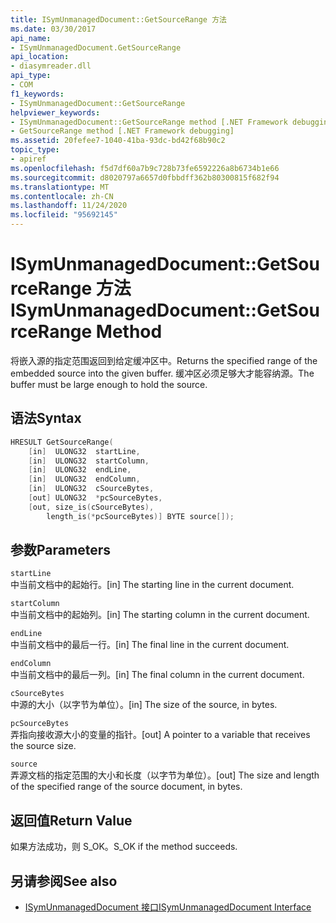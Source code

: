 ```yaml
---
title: ISymUnmanagedDocument::GetSourceRange 方法
ms.date: 03/30/2017
api_name:
- ISymUnmanagedDocument.GetSourceRange
api_location:
- diasymreader.dll
api_type:
- COM
f1_keywords:
- ISymUnmanagedDocument::GetSourceRange
helpviewer_keywords:
- ISymUnmanagedDocument::GetSourceRange method [.NET Framework debugging]
- GetSourceRange method [.NET Framework debugging]
ms.assetid: 20fefee7-1040-41ba-93dc-bd42f68b90c2
topic_type:
- apiref
ms.openlocfilehash: f5d7df60a7b9c728b73fe6592226a8b6734b1e66
ms.sourcegitcommit: d8020797a6657d0fbbdff362b80300815f682f94
ms.translationtype: MT
ms.contentlocale: zh-CN
ms.lasthandoff: 11/24/2020
ms.locfileid: "95692145"
---
```

# <a name="isymunmanageddocumentgetsourcerange-method"></a><span data-ttu-id="620fc-102">ISymUnmanagedDocument::GetSourceRange 方法</span><span class="sxs-lookup"><span data-stu-id="620fc-102">ISymUnmanagedDocument::GetSourceRange Method</span></span>

<span data-ttu-id="620fc-103">将嵌入源的指定范围返回到给定缓冲区中。</span><span class="sxs-lookup"><span data-stu-id="620fc-103">Returns the specified range of the embedded source into the given buffer.</span></span> <span data-ttu-id="620fc-104">缓冲区必须足够大才能容纳源。</span><span class="sxs-lookup"><span data-stu-id="620fc-104">The buffer must be large enough to hold the source.</span></span>  
  
## <a name="syntax"></a><span data-ttu-id="620fc-105">语法</span><span class="sxs-lookup"><span data-stu-id="620fc-105">Syntax</span></span>  
  
```cpp  
HRESULT GetSourceRange(  
    [in]  ULONG32  startLine,  
    [in]  ULONG32  startColumn,  
    [in]  ULONG32  endLine,  
    [in]  ULONG32  endColumn,  
    [in]  ULONG32  cSourceBytes,  
    [out] ULONG32  *pcSourceBytes,  
    [out, size_is(cSourceBytes),  
        length_is(*pcSourceBytes)] BYTE source[]);  
```  
  
## <a name="parameters"></a><span data-ttu-id="620fc-106">参数</span><span class="sxs-lookup"><span data-stu-id="620fc-106">Parameters</span></span>  

 `startLine`  
 <span data-ttu-id="620fc-107">中当前文档中的起始行。</span><span class="sxs-lookup"><span data-stu-id="620fc-107">[in] The starting line in the current document.</span></span>  
  
 `startColumn`  
 <span data-ttu-id="620fc-108">中当前文档中的起始列。</span><span class="sxs-lookup"><span data-stu-id="620fc-108">[in] The starting column in the current document.</span></span>  
  
 `endLine`  
 <span data-ttu-id="620fc-109">中当前文档中的最后一行。</span><span class="sxs-lookup"><span data-stu-id="620fc-109">[in] The final line in the current document.</span></span>  
  
 `endColumn`  
 <span data-ttu-id="620fc-110">中当前文档中的最后一列。</span><span class="sxs-lookup"><span data-stu-id="620fc-110">[in] The final column in the current document.</span></span>  
  
 `cSourceBytes`  
 <span data-ttu-id="620fc-111">中源的大小（以字节为单位）。</span><span class="sxs-lookup"><span data-stu-id="620fc-111">[in] The size of the source, in bytes.</span></span>  
  
 `pcSourceBytes`  
 <span data-ttu-id="620fc-112">弄指向接收源大小的变量的指针。</span><span class="sxs-lookup"><span data-stu-id="620fc-112">[out] A pointer to a variable that receives the source size.</span></span>  
  
 `source`  
 <span data-ttu-id="620fc-113">弄源文档的指定范围的大小和长度（以字节为单位）。</span><span class="sxs-lookup"><span data-stu-id="620fc-113">[out] The size and length of the specified range of the source document, in bytes.</span></span>  
  
## <a name="return-value"></a><span data-ttu-id="620fc-114">返回值</span><span class="sxs-lookup"><span data-stu-id="620fc-114">Return Value</span></span>  

 <span data-ttu-id="620fc-115">如果方法成功，则 S_OK。</span><span class="sxs-lookup"><span data-stu-id="620fc-115">S_OK if the method succeeds.</span></span>  
  
## <a name="see-also"></a><span data-ttu-id="620fc-116">另请参阅</span><span class="sxs-lookup"><span data-stu-id="620fc-116">See also</span></span>

- [<span data-ttu-id="620fc-117">ISymUnmanagedDocument 接口</span><span class="sxs-lookup"><span data-stu-id="620fc-117">ISymUnmanagedDocument Interface</span></span>](isymunmanageddocument-interface.md)
